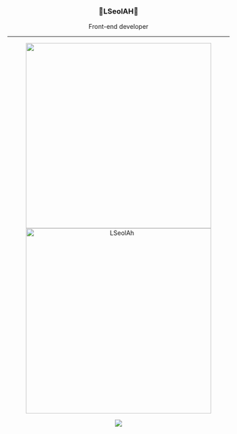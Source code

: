 <div align="center">
 
 ### 🐣LSeolAH🐥
 <p>Front-end developer</p>
 
  ---
  <div>
  <img width = "420"  src="https://github-readme-stats.vercel.app/api/top-langs/?username=LSeolAh&layout=compact&theme=tokyonight)](https://github.com/LSeolAh/github-readme-stats"/>
  <img width= "420" src="https://github-readme-streak-stats.herokuapp.com/?user=LSeolAH&" alt="LSeolAh" />

<a href="https://github.com/LSeolAh"><img src="https://hits.seeyoufarm.com/api/count/incr/badge.svg?url=https%3A%2F%2Fgithub.com%2FLSeolAh&count_bg=%23000000&title_bg=%23111111&icon=&icon_color=%23E7E7E7&title=hits&edge_flat=false)"/></a>

<br>

</div>
